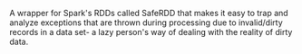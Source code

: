 A wrapper for Spark's RDDs called SafeRDD that makes it easy to trap
and analyze exceptions that are thrown during processing due to
invalid/dirty records in a data set- a lazy person's way of dealing
with the reality of dirty data.
